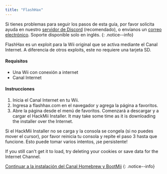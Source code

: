 ```yaml
---
title: "FlashHax"
---
```


Si tienes problemas para seguir los pasos de esta guía, por favor solicita ayuda en nuestro [servidor de Discord](https://discord.gg/rc24) (recomendado), o envíanos un [correo electrónico](mailto:support@riiconnect24.net). Soporte disponible solo en inglés.
{: .notice--info}

FlashHax es un exploit para la Wii original que se activa mediante el Canal Internet. A diferencia de otros exploits, este no requiere una tarjeta SD.

#### Requisitos

- Una Wii con conexión a internet
- Canal Internet

#### Instrucciones

1. Inicia el Canal Internet en tu Wii.
2. Ingresa a flashhax.com en el navegador y agrega la página a favoritos.
3. Abre la página desde el menú de favoritos. Comenzará a descargar y a cargar el HackMii Installer. It may take some time as it is downloading the installer over the Internet.

Si el HackMii Installer no se carga y la consola se congela (si no puedes mover el cursor), por favor reinicia tu consola y repite el paso 3 hasta que funcione. Esto puede tomar varios intentos, ¡se persistente!

If you still can't get it to load, try deleting your cookies or save data for the Internet Channel.

[Continuar a la instalación del Canal Homebrew y BootMii](hbc)
{: .notice--info}
